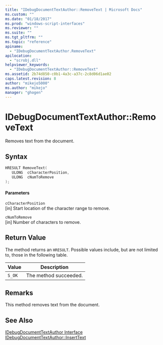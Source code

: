 ```yaml
---
title: "IDebugDocumentTextAuthor::RemoveText | Microsoft Docs"
ms.custom: ""
ms.date: "01/18/2017"
ms.prod: "windows-script-interfaces"
ms.reviewer: ""
ms.suite: ""
ms.tgt_pltfrm: ""
ms.topic: "reference"
apiname: 
  - "IDebugDocumentTextAuthor.RemoveText"
apilocation: 
  - "scrobj.dll"
helpviewer_keywords: 
  - "IDebugDocumentTextAuthor::RemoveText"
ms.assetid: 2b74d850-c0b1-4a3c-a37c-2c8d06d1ae02
caps.latest.revision: 8
author: "mikejo5000"
ms.author: "mikejo"
manager: "ghogen"
---
```

# IDebugDocumentTextAuthor::RemoveText
Removes text from the document.  
  
## Syntax  
  
```cpp
HRESULT RemoveText(  
   ULONG  cCharacterPosition,  
   ULONG  cNumToRemove  
);  
```  
  
#### Parameters  
 `cCharacterPosition`  
 [in] Start location of the character range to remove.  
  
 `cNumToRemove`  
 [in] Number of characters to remove.  
  
## Return Value  
 The method returns an `HRESULT`. Possible values include, but are not limited to, those in the following table.  
  
|Value|Description|  
|-----------|-----------------|  
|`S_OK`|The method succeeded.|  
  
## Remarks  
 This method removes text from the document.  
  
## See Also  
 [IDebugDocumentTextAuthor Interface](../../winscript/reference/idebugdocumenttextauthor-interface.md)   
 [IDebugDocumentTextAuthor::InsertText](../../winscript/reference/idebugdocumenttextauthor-inserttext.md)